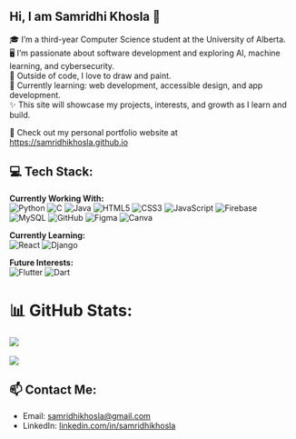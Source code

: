## Hi, I am Samridhi Khosla 👋

🎓 I’m a third-year Computer Science student at the University of Alberta.<br/>
🖥️ I’m passionate about software development and exploring AI, machine learning, and cybersecurity.<br/>
🎨 Outside of code, I love to draw and paint.<br/>
🌱 Currently learning: web development, accessible design, and app development.<br/>
✨ This site will showcase my projects, interests, and growth as I learn and build.

🚀 Check out my personal portfolio website at https://samridhikhosla.github.io

## 💻 Tech Stack:

**Currently Working With:**  
![Python](https://img.shields.io/badge/python-3670A0?style=for-the-badge&logo=python&logoColor=ffdd54) 
![C](https://img.shields.io/badge/c-%2300599C.svg?style=for-the-badge&logo=c&logoColor=white)
![Java](https://img.shields.io/badge/java-%23ED8B00.svg?style=for-the-badge&logo=openjdk&logoColor=white)
![HTML5](https://img.shields.io/badge/html5-%23E34F26.svg?style=for-the-badge&logo=html5&logoColor=white)
![CSS3](https://img.shields.io/badge/css3-%231572B6.svg?style=for-the-badge&logo=css3&logoColor=white)
![JavaScript](https://img.shields.io/badge/javascript-%23323330.svg?style=for-the-badge&logo=javascript&logoColor=%23F7DF1E)
![Firebase](https://img.shields.io/badge/firebase-a08021?style=for-the-badge&logo=firebase&logoColor=ffcd34)
![MySQL](https://img.shields.io/badge/mysql-4479A1.svg?style=for-the-badge&logo=mysql&logoColor=white)
![GitHub](https://img.shields.io/badge/github-%23121011.svg?style=for-the-badge&logo=github&logoColor=white)
![Figma](https://img.shields.io/badge/figma-%23F24E1E.svg?style=for-the-badge&logo=figma&logoColor=white)
![Canva](https://img.shields.io/badge/Canva-%2300C4CC.svg?style=for-the-badge&logo=Canva&logoColor=white)

**Currently Learning:**  
![React](https://img.shields.io/badge/react-%2320232a.svg?style=for-the-badge&logo=react&logoColor=%2361DAFB)
![Django](https://img.shields.io/badge/django-%23092E20.svg?style=for-the-badge&logo=django&logoColor=white)

**Future Interests:**  
![Flutter](https://img.shields.io/badge/Flutter-%2302569B.svg?style=for-the-badge&logo=Flutter&logoColor=white)
![Dart](https://img.shields.io/badge/dart-%230175C2.svg?style=for-the-badge&logo=dart&logoColor=white)

# 📊 GitHub Stats:
![](https://nirzak-streak-stats.vercel.app/?user=samridhikhosla&theme=tokyonight&hide_border=false)<br/><br/>
![](https://github-readme-stats.vercel.app/api/top-langs/?username=samridhikhosla&theme=tokyonight&hide_border=false&include_all_commits=false&count_private=false&layout=compact)

## 📫 Contact Me:
- Email: samridhikhosla@gmail.com<br/>
- LinkedIn: [linkedin.com/in/samridhikhosla](https://www.linkedin.com/in/samridhi-khosla/)
